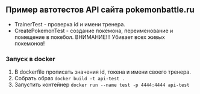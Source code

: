 ## Пример автотестов API сайта pokemonbattle.ru

- TrainerTest - проверка id и имени тренера.
- CreatePokemonTest - создание покемона, переименование и помещение в покебол. ВНИМАНИЕ!!! Убивает всех живых покемонов!
### Запуск в docker
1. В dockerfile прописать значения id, токена и имени своего тренера.
2. Собрать образ
`docker build -t api-test .`
3. Запустить контейнер `docker run --name test -p 4444:4444 api-test`